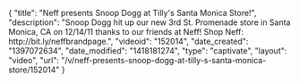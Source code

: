 {
    "title": "Neff presents Snoop Dogg at Tilly's Santa Monica Store!",
    "description": "Snoop Dogg hit up our new 3rd St. Promenade store in Santa Monica, CA on 12\/14\/11 thanks to our friends at Neff! Shop Neff: http:\/\/bit.ly\/neffbrandpage.",
    "videoid": "152014",
    "date_created": "1397072634",
    "date_modified": "1418181274",
    "type": "captivate",
    "layout": "video",
    "url": "\/v\/neff-presents-snoop-dogg-at-tilly-s-santa-monica-store\/152014"
}